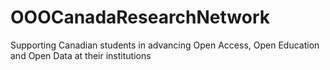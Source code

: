 # OOOCanadaResearchNetwork
Supporting Canadian students in advancing Open Access, Open Education and Open Data at their institutions
